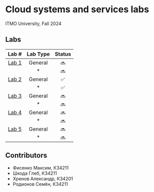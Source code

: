 # Cloud systems and services labs

ITMO University, Fall 2024

## Labs

|         **Lab #**        |  **Lab Type** |          **Status**          |
|:------------------------:|:-------------:|:----------------------------:|
|    [Lab 1](labs/lab-1)   |    General    |                  :soon:      |
|                          |       *       |                   :soon:     |
|    [Lab 2](labs/lab-2)   |    General    |       :white_check_mark:     |
|                          |       *       |       :white_check_mark:     |
|    [Lab 3](labs/lab-3)   |    General    |                  :soon:      |
|                          |       *       |                    :soon:    |
|    [Lab 4](labs/lab-4)   |    General    |                 :soon:       |
|                          |       *       |                  :soon:      |
|    [Lab 5](labs/lab-5)   |    General    |                 :soon:       |
|                          |       *       |                  :soon:      |

## Contributors
- Фисенко Максим, К34211
- Шкода Глеб, К34211
- Хренов Александр, К34201
- Родионов Семён, К34211
